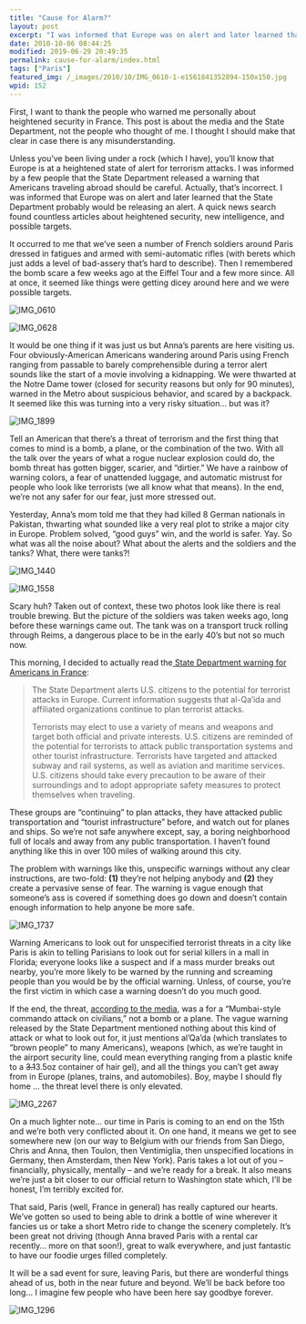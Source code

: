```yaml
---
title: "Cause for Alarm?"
layout: post
excerpt: "I was informed that Europe was on alert and later learned that the State Department probably would be releasing an alert. A quick news search found countless articles about heightened security, new intelligence, and possible targets."
date: 2010-10-06 08:44:25
modified: 2019-06-29 20:49:35
permalink: cause-for-alarm/index.html
tags: ["Paris"]
featured_img: /_images/2010/10/IMG_0610-1-e1561841352894-150x150.jpg
wpid: 152
---
```



First, I want to thank the people who warned me personally about heightened security in France. This post is about the media and the State Department, not the people who thought of me. I thought I should make that clear in case there is any misunderstanding.

Unless you’ve been living under a rock (which I have), you’ll know that Europe is at a heightened state of alert for terrorism attacks. I was informed by a few people that the State Department released a warning that Americans traveling abroad should be careful. Actually, that’s incorrect. I was informed that Europe was on alert and later learned that the State Department probably would be releasing an alert. A quick news search found countless articles about heightened security, new intelligence, and possible targets.

It occurred to me that we’ve seen a number of French soldiers around Paris dressed in fatigues and armed with semi-automatic rifles (with berets which just adds a level of bad-assery that’s hard to describe). Then I remembered the bomb scare a few weeks ago at the Eiffel Tour and a few more since. All at once, it seemed like things were getting dicey around here and we were possible targets.

![](/_images/2010/10/IMG_0610.jpg "IMG_0610")

![](/_images/2010/10/IMG_0628.jpg "IMG_0628")

It would be one thing if it was just us but Anna’s parents are here visiting us. Four obviously-American Americans wandering around Paris using French ranging from passable to barely comprehensible during a terror alert sounds like the start of a movie involving a kidnapping. We were thwarted at the Notre Dame tower (closed for security reasons but only for 90 minutes), warned in the Metro about suspicious behavior, and scared by a backpack. It seemed like this was turning into a very risky situation… but was it?

![](/_images/2010/10/IMG_1899.jpg "IMG_1899")

Tell an American that there’s a threat of terrorism and the first thing that comes to mind is a bomb, a plane, or the combination of the two. With all the talk over the years of what a rogue nuclear explosion could do, the bomb threat has gotten bigger, scarier, and “dirtier.” We have a rainbow of warning colors, a fear of unattended luggage, and automatic mistrust for people who look like terrorists (we all know what that means). In the end, we’re not any safer for our fear, just more stressed out.

Yesterday, Anna’s mom told me that they had killed 8 German nationals in Pakistan, thwarting what sounded like a very real plot to strike a major city in Europe. Problem solved, “good guys” win, and the world is safer. Yay. So what was all the noise about? What about the alerts and the soldiers and the tanks? What, there were tanks?!

![](/_images/2010/10/IMG_1440.jpg "IMG_1440")

![](/_images/2010/10/IMG_1558.jpg "IMG_1558")

Scary huh? Taken out of context, these two photos look like there is real trouble brewing. But the picture of the soldiers was taken weeks ago, long before these warnings came out. The tank was on a transport truck rolling through Reims, a dangerous place to be in the early 40’s but not so much now.

This morning, I decided to actually read the[ State Department warning for Americans in France](http://travel.state.gov/travel/cis_pa_tw/pa/pa_5171.html):

> The State Department alerts U.S. citizens to the potential for terrorist attacks in Europe. Current information suggests that al-Qa’ida and affiliated organizations continue to plan terrorist attacks.
>
> Terrorists may elect to use a variety of means and weapons and target both official and private interests. U.S. citizens are reminded of the potential for terrorists to attack public transportation systems and other tourist infrastructure. Terrorists have targeted and attacked subway and rail systems, as well as aviation and maritime services. U.S. citizens should take every precaution to be aware of their surroundings and to adopt appropriate safety measures to protect themselves when traveling.

These groups are “continuing” to plan attacks, they have attacked public transportation and “tourist infrastructure” before, and watch out for planes and ships. So we’re not safe anywhere except, say, a boring neighborhood full of locals and away from any public transportation. I haven’t found anything like this in over 100 miles of walking around this city.

The problem with warnings like this, unspecific warnings without any clear instructions, are two-fold: **(1)** they’re not helping anybody and **(2)** they create a pervasive sense of fear. The warning is vague enough that someone’s ass is covered if something does go down and doesn’t contain enough information to help anyone be more safe.

![](/_images/2010/10/IMG_1737.jpg "IMG_1737")

Warning Americans to look out for unspecified terrorist threats in a city like Paris is akin to telling Parisians to look out for serial killers in a mall in Florida; everyone looks like a suspect and if a mass murder breaks out nearby, you’re more likely to be warned by the running and screaming people than you would be by the official warning. Unless, of course, you’re the first victim in which case a warning doesn’t do you much good.

If the end, the threat, [according to the media](http://abcnews.go.com/Blotter/airport-lobbies-terror-targets-european-plot-official/story?id=11790782), was a for a “Mumbai-style commando attack on civilians,” not a bomb or a plane. The vague warning released by the State Department mentioned nothing about this kind of attack or what to look out for, it just mentions al’Qa’da (which translates to “brown people” to many Americans), weapons (which, as we’re taught in the airport security line, could mean everything ranging from a plastic knife to a <span style="text-decoration: line-through;">3.1</span>3.5oz container of hair gel), and all the things you can’t get away from in Europe (planes, trains, and automobiles). Boy, maybe I should fly home ... the threat level there is only elevated.

![](/_images/2010/10/IMG_2267.jpg "IMG_2267")

On a much lighter note… our time in Paris is coming to an end on the 15th and we’re both very conflicted about it. On one hand, it means we get to see somewhere new (on our way to Belgium with our friends from San Diego, Chris and Anna, then Toulon, then Ventimiglia, then unspecified locations in Germany, then Amsterdam, then New York). Paris takes a lot out of you – financially, physically, mentally – and we’re ready for a break. It also means we’re just a bit closer to our official return to Washington state which, I’ll be honest, I’m terribly excited for.

That said, Paris (well, France in general) has really captured our hearts. We’ve gotten so used to being able to drink a bottle of wine wherever it fancies us or take a short Metro ride to change the scenery completely. It’s been great not driving (though Anna braved Paris with a rental car recently… more on that soon!), great to walk everywhere, and just fantastic to have our foodie urges filled completely.

It will be a sad event for sure, leaving Paris, but there are wonderful things ahead of us, both in the near future and beyond. We’ll be back before too long… I imagine few people who have been here say goodbye forever.

![](/_images/2010/10/IMG_1296.jpg "IMG_1296")
